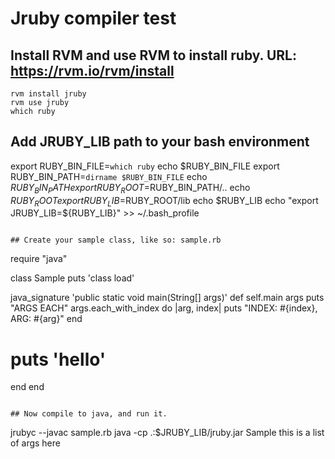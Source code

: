 # Jruby compiler test


## Install RVM and use RVM to install ruby. URL: https://rvm.io/rvm/install
```
rvm install jruby
rvm use jruby
which ruby
```

## Add JRUBY_LIB path to your bash environment
export RUBY_BIN_FILE=`which ruby`
echo $RUBY_BIN_FILE
export RUBY_BIN_PATH=`dirname $RUBY_BIN_FILE`
echo $RUBY_BIN_PATH
export RUBY_ROOT=$RUBY_BIN_PATH/..
echo $RUBY_ROOT
export RUBY_LIB=$RUBY_ROOT/lib
echo $RUBY_LIB
echo "export JRUBY_LIB=${RUBY_LIB}" >> ~/.bash_profile 
```

## Create your sample class, like so: sample.rb
```
require "java"

class Sample
  puts 'class load'

  java_signature 'public static void main(String[] args)'
  def self.main args
    puts "ARGS EACH"
    args.each_with_index do |arg, index|
      puts "INDEX: #{index}, ARG: #{arg}"
    end
   # puts 'hello'
  end
end
```

## Now compile to java, and run it.
```
jrubyc --javac sample.rb
java -cp .:$JRUBY_LIB/jruby.jar Sample this is a list of args here
```




